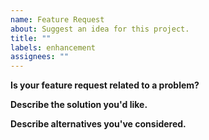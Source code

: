 ```yaml
---
name: Feature Request
about: Suggest an idea for this project.
title: ""
labels: enhancement
assignees: ""
---
```


**Is your feature request related to a problem?**

**Describe the solution you'd like.**

**Describe alternatives you've considered.**
